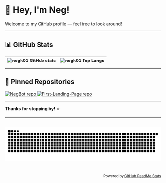 # 👋 Hey, I'm Neg!

Welcome to my GitHub profile — feel free to look around!

---

## 📊 GitHub Stats

| <img src="https://github-readme-stats.vercel.app/api?username=negk01&show_icons=true&include_all_commits=true&theme=tokyonight&hide_border=true&title_color=66ffff&text_color=cccccc&icon_color=66ffff&bg_color=1a1b27&rank_icon=github" alt="negk01 GitHub stats" /> | <img src="https://github-readme-stats.vercel.app/api/top-langs/?username=negk01&layout=compact&theme=tokyonight&hide_border=true&exclude_repo=github-readme-stats,wasap,AA,test30,test06,A,prueba1&title_color=66ffff&text_color=cccccc&bg_color=1a1b27" alt="negk01 Top Langs" /> |
| ------------- | ------------- |


---

## 📌 Pinned Repositories

<a href="https://github.com/NegK01/NegBot">
  <img src="https://github-readme-stats.vercel.app/api/pin/?username=negk01&repo=NegBot&hide_border=true&theme=tokyonight&title_color=66ffff&text_color=cccccc&bg_color=1a1b27" alt="NegBot repo" />
</a>

<a href="https://github.com/NegK01/First-Landing-Page">
  <img src="https://github-readme-stats.vercel.app/api/pin/?username=negk01&repo=First-Landing-Page&hide_border=true&theme=tokyonight&title_color=66ffff&text_color=cccccc&bg_color=1a1b27" alt="First-Landing-Page
 repo" />
</a>

---

**Thanks for stopping by!** ⭐️

---


<div align=center>
  
 <img src="https://raw.githubusercontent.com/NegK01/negk01/output/snake.svg" alt="Snake animation" />
  
</div>
<p align="right"><sub>Powered by <a href="https://github.com/anuraghazra/github-readme-stats">GitHub ReadMe Stats</a></sub></p>

